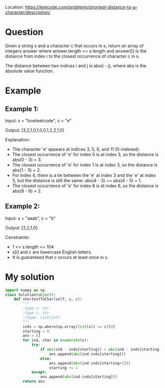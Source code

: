 Location: https://leetcode.com/problems/shortest-distance-to-a-character/description/
# Question
Given a string s and a character c that occurs in s, return an array of integers answer where answer.length == s.length and answer[i] is the distance from index i to the closest occurrence of character c in s.

The distance between two indices i and j is abs(i - j), where abs is the absolute value function.

  
# Example

## Example 1:

Input: s = "loveleetcode", c = "e"

Output: [3,2,1,0,1,0,0,1,2,2,1,0]

Explanation: 
- The character 'e' appears at indices 3, 5, 6, and 11 (0-indexed).
- The closest occurrence of 'e' for index 0 is at index 3, so the distance is abs(0 - 3) = 3.
- The closest occurrence of 'e' for index 1 is at index 3, so the distance is abs(1 - 3) = 2.
- For index 4, there is a tie between the 'e' at index 3 and the 'e' at index 5, but the distance is still the same: abs(4 - 3) == abs(4 - 5) = 1.
- The closest occurrence of 'e' for index 8 is at index 6, so the distance is abs(8 - 6) = 2.

## Example 2:

Input: s = "aaab", c = "b"

Output: [3,2,1,0]
 

Constraints:

- 1 <= s.length <= 104
- s[i] and c are lowercase English letters.
- It is guaranteed that c occurs at least once in s.
 

# My solution 
```python
import numpy as np
class Solution(object):
    def shortestToChar(self, s, c):
        """
        :type s: str
        :type c: str
        :rtype: List[int]
        """
        inds = np.where(np.array(list(s)) == c)[0]
        starting = 0
        ans = []
        for ind, char in enumerate(s):
            try:
                if abs(ind - inds[starting]) < abs(ind - inds[starting+1]):
                    ans.append(abs(ind-inds[starting]))
                else:
                    ans.append(abs(ind-inds[starting+1]))
                    starting += 1
            except:
                ans.append(abs(ind-inds[starting]))
        return ans

        
```
